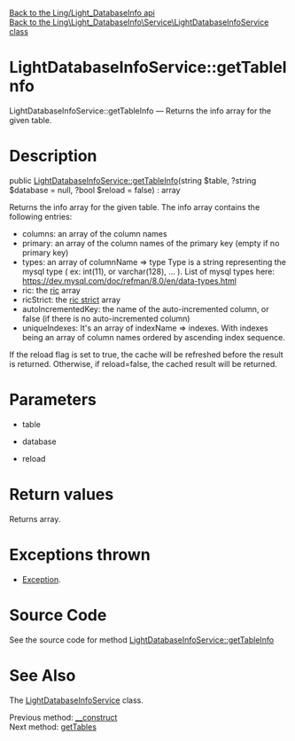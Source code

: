 [Back to the Ling/Light_DatabaseInfo api](https://github.com/lingtalfi/Light_DatabaseInfo/blob/master/doc/api/Ling/Light_DatabaseInfo.md)<br>
[Back to the Ling\Light_DatabaseInfo\Service\LightDatabaseInfoService class](https://github.com/lingtalfi/Light_DatabaseInfo/blob/master/doc/api/Ling/Light_DatabaseInfo/Service/LightDatabaseInfoService.md)


LightDatabaseInfoService::getTableInfo
================



LightDatabaseInfoService::getTableInfo — Returns the info array for the given table.




Description
================


public [LightDatabaseInfoService::getTableInfo](https://github.com/lingtalfi/Light_DatabaseInfo/blob/master/doc/api/Ling/Light_DatabaseInfo/Service/LightDatabaseInfoService/getTableInfo.md)(string $table, ?string $database = null, ?bool $reload = false) : array




Returns the info array for the given table.
The info array contains the following entries:

- columns: an array of the column names
- primary: an array of the column names of the primary key (empty if no primary key)
- types: an array of columnName => type
         Type is a string representing the mysql type ( ex: int(11), or varchar(128), ... ).
         List of mysql types here: https://dev.mysql.com/doc/refman/8.0/en/data-types.html
- ric: the [ric](https://github.com/lingtalfi/NotationFan/blob/master/ric.md) array
- ricStrict: the [ric strict](https://github.com/lingtalfi/NotationFan/blob/master/ric.md) array
- autoIncrementedKey: the name of the auto-incremented column, or false (if there is no auto-incremented column)
- uniqueIndexes: It's an array of indexName => indexes. With indexes being an array of column names ordered by ascending index sequence.


If the reload flag is set to true, the cache will be refreshed before the result is returned.
Otherwise, if reload=false, the cached result will be returned.




Parameters
================


- table

    

- database

    

- reload

    


Return values
================

Returns array.


Exceptions thrown
================

- [Exception](http://php.net/manual/en/class.exception.php).&nbsp;







Source Code
===========
See the source code for method [LightDatabaseInfoService::getTableInfo](https://github.com/lingtalfi/Light_DatabaseInfo/blob/master/Service/LightDatabaseInfoService.php#L65-L99)


See Also
================

The [LightDatabaseInfoService](https://github.com/lingtalfi/Light_DatabaseInfo/blob/master/doc/api/Ling/Light_DatabaseInfo/Service/LightDatabaseInfoService.md) class.

Previous method: [__construct](https://github.com/lingtalfi/Light_DatabaseInfo/blob/master/doc/api/Ling/Light_DatabaseInfo/Service/LightDatabaseInfoService/__construct.md)<br>Next method: [getTables](https://github.com/lingtalfi/Light_DatabaseInfo/blob/master/doc/api/Ling/Light_DatabaseInfo/Service/LightDatabaseInfoService/getTables.md)<br>

